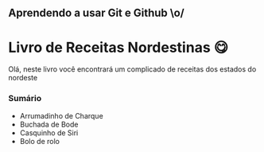 

## Aprendendo a usar Git e Github  \o/

# Livro de Receitas Nordestinas :yum: 

Olá, neste livro você encontrará um complicado de receitas dos estados do nordeste

### Sumário

- Arrumadinho de Charque
- Buchada de Bode
- Casquinho de Siri
- Bolo de rolo 
